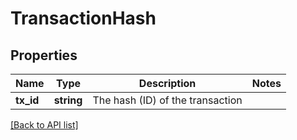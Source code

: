 # TransactionHash

## Properties

Name | Type | Description | Notes
------------ | ------------- | ------------- | -------------
**tx_id** | **string** | The hash (ID) of the transaction |

[[Back to API list]](../../README.md#api-endpoints)
